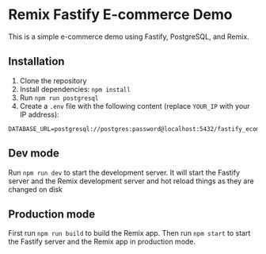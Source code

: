 # Remix Fastify E-commerce Demo

This is a simple e-commerce demo using Fastify, PostgreSQL, and Remix.

## Installation

1. Clone the repository
2. Install dependencies: `npm install`
3. Run `npm run postgresql`
4. Create a `.env` file with the following content (replace `YOUR_IP` with your IP address):

```
DATABASE_URL=postgresql://postgres:password@localhost:5432/fastify_ecommerce
```

## Dev mode

Run `npm run dev` to start the development server.
It will start the Fastify server and the Remix development server and hot reload things as they are changed on disk

## Production mode

First run `npm run build` to build the Remix app.
Then run `npm start` to start the Fastify server and the Remix app in production mode.
